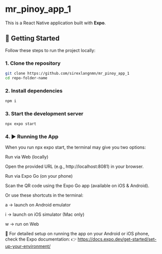 # mr_pinoy_app_1

This is a React Native application built with **Expo**.  

## 🚀 Getting Started

Follow these steps to run the project locally:

### 1. Clone the repository
```bash
git clone https://github.com/sirexlangnmn/mr_pinoy_app_1
cd repo-folder-name
```


### 2. Install dependencies
```bash
npm i
```

### 3. Start the development server
```bash
npx expo start
```




### 4. ▶️ Running the App


When you run npx expo start, the terminal may give you two options:

Run via Web (locally)

Open the provided URL (e.g., http://localhost:8081) in your browser.

Run via Expo Go (on your phone)

Scan the QR code using the Expo Go app (available on iOS & Android).

Or use these shortcuts in the terminal:

a → launch on Android emulator

i → launch on iOS simulator (Mac only)

w → run on Web

📖 For detailed setup on running the app on your Android or iOS phone, check the Expo documentation:
👉 https://docs.expo.dev/get-started/set-up-your-environment/